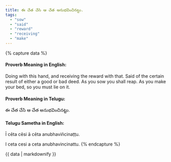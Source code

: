 ```yaml
---
title: ఈ చేత చేసి ఆ చేత అనుభవించినట్టు.
tags:
  - "sow"
  - "said"
  - "reward"
  - "receiving"
  - "make"
---
```


{% capture data %}
#### Proverb Meaning in English:
Doing with this hand, and receiving the reward with that.
Said of the certain result of either a good or bad deed.
As you sow you shall reap.
As you make your bed, so you must lie on it.

#### Proverb Meaning in Telugu:
ఈ చేత చేసి ఆ చేత అనుభవించినట్టు.

#### Telugu Sametha in English:
Ī cēta cēsi ā cēta anubhavin̄cinaṭṭu.

I ceta cesi a ceta anubhavincinattu.
{% endcapture %}

{{ data | markdownify }}

